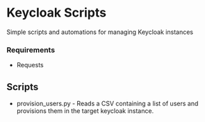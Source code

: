 # Keycloak Scripts

Simple scripts and automations for managing Keycloak instances

### Requirements

- Requests

## Scripts

- provision_users.py - Reads a CSV containing a list of users and provisions them in the target keycloak instance.

